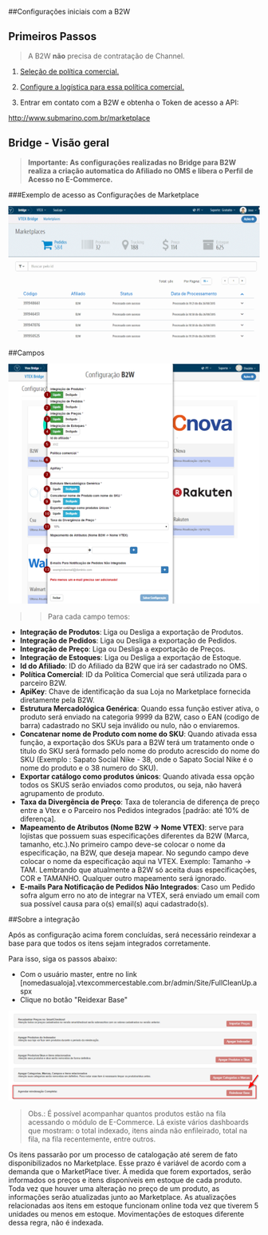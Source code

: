 ##Configurações iniciais com a  B2W

## Primeiros Passos


> A B2W **não** precisa de contratação de Channel.

1. [Seleção de política comercial.](http://help.vtex.com/hc/pt-br/articles/214166227)

2. [Configure a logística para essa política comercial.](http://help.vtex.com/hc/pt-br/articles/214166667-Atualiza%C3%A7%C3%A3o-de-estoque)

3. Entrar em contato com a B2W e obtenha o Token de acesso a API:

 http://www.submarino.com.br/marketplace

## Bridge - Visão geral


>**Importante: As configurações realizadas no Bridge para B2W realiza a criação automatica do Afiliado no OMS e libera o Perfil de Acesso no E-Commerce.**

###Exemplo de acesso as Configurações de Marketplace

![Config B2W](V_newconfig_b2w.gif)

##Campos

![Campos B2W](b2wcampos.png)

>>Para cada campo temos:

* **Integração de Produtos**: Liga ou Desliga a exportação de Produtos.
* **Integração de Pedidos**: Liga ou Desliga a exportação de Pedidos.
* **Integração de Preço**: Liga ou Desliga a exportação de Preços.
* **Integração de Estoques**: Liga ou Desliga a exportação de Estoque.
* **Id do Afiliado**: ID do Afiliado da B2W que irá ser cadastrado no OMS.
* **Política Comercial**: ID da Política Comercial que será utilizada para o parceiro B2W.
* **ApiKey**: Chave de identificação da sua Loja no Marketplace fornecida diretamente pela B2W.
* **Estrutura Mercadológica Genérica**:
Quando essa função estiver ativa, o produto será enviado na categoria 9999 da B2W, caso o EAN (codigo de barra) cadastrado no SKU seja inválido ou  nulo, não o enviaremos.
* **Concatenar nome de Produto com nome do SKU**: Quando ativada essa função, a exportação dos SKUs para a B2W terá um tratamento onde o titulo do SKU será formado pelo nome do produto acrescido do nome do SKU (Exemplo : Sapato Social Nike - 38, onde o Sapato Social Nike é o nome do produto e  o 38 numero do SKU).
* **Exportar catálogo como produtos únicos**: Quando ativada essa opção todos os SKUS serão enviados como produtos, ou seja, não haverá agrupamento de produto.
* **Taxa da Divergência de Preço**: Taxa de tolerancia de diferença de preço entre a Vtex e o Parceiro nos Pedidos integrados [padrão: até 10% de diferença].
* **Mapeamento de Atributos (Nome B2W -> Nome VTEX)**: serve para lojistas que possuem suas especificações diferentes da B2W (Marca, tamanho, etc.).No primeiro campo deve-se colocar o nome da especificação, na B2W, que deseja mapear. No segundo campo deve colocar o nome da especificação aqui na VTEX. Exemplo: Tamanho -> TAM. Lembrando que atualmente a B2W só aceita duas especificações, COR e TAMANHO. Qualquer outro mapeamento será ignorado.
* **E-mails Para Notificação de Pedidos Não Integrados**: Caso um Pedido sofra algum erro no ato de integrar na VTEX, será enviado um email com sua possível causa para o(s) email(s) aqui cadastrado(s).

##Sobre a integração

Após as configuração acima forem concluídas, será necessário reindexar a base para que todos os itens sejam integrados corretamente.

Para isso, siga os passos abaixo:

* Com o usuário master, entre no link [nomedasualoja].vtexcommercestable.com.br/admin/Site/FullCleanUp.aspx
* Clique no botão "Reidexar Base"


![Campos Cnova](reindexacao.png)

> Obs.: É possível acompanhar quantos produtos estão na fila acessando o módulo de E-Commerce. Lá existe vários dashboards que mostram: o total indexado, itens ainda não enfileirado, total na fila, na fila recentemente, entre outros.


Os itens passarão por um processo de catalogação até serem de fato disponibilizados no Marketplace. Esse prazo é variável de acordo com a demanda que o MarketPlace tiver. À medida que forem exportados, serão informados os preços e itens disponíveis em estoque de cada produto. Toda vez que houver uma alteração no preço de um produto, as informações serão atualizadas junto ao Marketplace. As atualizações relacionadas aos itens em estoque funcionam online toda vez que tiverem 5 unidades ou menos em estoque. Movimentações de estoques diferente dessa regra, não é indexada.
